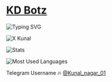 # [KD Botz](https://t.me/kd_botz)
![Typing SVG](https://readme-typing-svg.herokuapp.com/?lines=Hii+I+Am+Kunal+Nagar!;Owner+of+KD+Botz+😎!;⚠️+TG+Bot+Devloper!;Join+for+more+updates+KD_Botz!)
</p>

![X Kunal](https://telegra.ph/file/ffcf006f12c372a771ec0.jpg)

![Stats](https://github-readme-stats.vercel.app/api?username=X-Kunal&show_icons=true&count_private=false&theme=white)

![Most Used Languages](https://github-readme-stats.vercel.app/api/top-langs/?username=x-kunal&exclude_repo=swype-patch&theme=vue-dark&layout=compact)


Telegram Username 🔥  [@Kunal_nagar_01](t.me/kunal_nagar_01)


<!---
x-kunal/x-kunal is a ✨ special ✨ repository because its `README.md` (this file) appears on your GitHub profile.
You can click the Preview link to take a look at your changes.
--->
